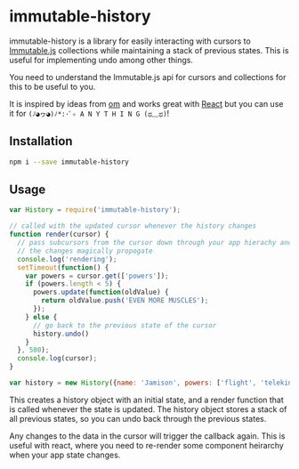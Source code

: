 # immutable-history

immutable-history is a library for easily interacting with cursors to
[Immutable.js](https://github.com/facebook/immutable-js) collections while
maintaining a stack of previous states. This is useful for implementing undo
among other things.

You need to understand the Immutable.js api for cursors and collections for
this to be useful to you.

It is inspired by ideas from [om](https://github.com/swannodette/om) and works
great with [React](https://github.com/facebook/react) but you can use it for
`(ﾉ◕ヮ◕)ﾉ*:･ﾟ✧ A N Y T H I N G (ಥ﹏ಥ)`!


## Installation

```bash
npm i --save immutable-history
```

## Usage

```JavaScript
var History = require('immutable-history');

// called with the updated cursor whenever the history changes
function render(cursor) {
  // pass subcursors from the cursor down through your app hierachy and watch
  // the changes magically propogate
  console.log('rendering');
  setTimeout(function() {
    var powers = cursor.get(['powers']);
    if (powers.length < 5) {
      powers.update(function(oldValue) {
        return oldValue.push('EVEN MORE MUSCLES');
      });
    } else {
      // go back to the previous state of the cursor
      history.undo()
    }
  }, 500);
  console.log(cursor);
}

var history = new History({name: 'Jamison', powers: ['flight', 'telekinesis', 'the power to move you']}, render);
```

This creates a history object with an initial state, and a render function that
is called whenever the state is updated. The history object stores a stack
of all previous states, so you can undo back through the previous states.

Any changes to the data in the cursor will trigger the callback again. This
is useful with react, where you need to re-render some component heirarchy 
when your app state changes.
